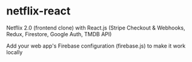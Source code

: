 # netflix-react
Netflix 2.0 (frontend clone) with React.js (Stripe Checkout &amp; Webhooks, Redux, Firestore, Google Auth, TMDB API)

Add your web app's Firebase configuration (firebase.js) to make it work locally
